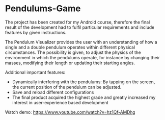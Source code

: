 # Pendulums-Game

The project has been created for my Android course, therefore the final result of the development had to fulfil particular requirements and include features by given instructions.

The Pendulum Visualizer provides the user with an understanding of how a single and a double pendulum operates within different physical circumstances. The possibility is given, to adjust the physics of the environment in which the pendulums operate, for instance by changing their masses, modifying their length or updating their starting angles.

Additional important features:
* Dynamically interfering with the pendulums: By tapping on the screen, the current position of the pendulum can be adjusted.
* Save and reload different configurations
* The final product acquired the highest grade and greatly increased my interest in user-experience based development

Watch demo: https://www.youtube.com/watch?v=hz1Qf-AMDhg
